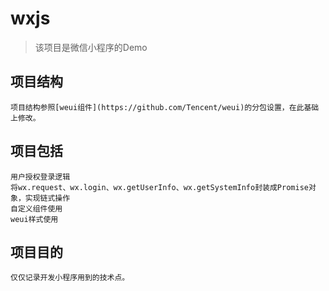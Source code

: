 # wxjs

> 该项目是微信小程序的Demo

## 项目结构
```
项目结构参照[weui组件](https://github.com/Tencent/weui)的分包设置，在此基础上修改。
```
## 项目包括
```
用户授权登录逻辑
将wx.request、wx.login、wx.getUserInfo、wx.getSystemInfo封装成Promise对象，实现链式操作
自定义组件使用
weui样式使用
```
## 项目目的
```
仅仅记录开发小程序用到的技术点。
```
